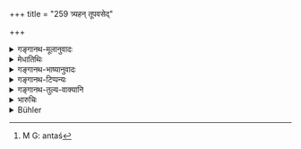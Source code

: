+++
title = "259 त्र्यहन् तूपवसेद्"

+++

<details><summary>गङ्गानथ-मूलानुवादः</summary>

If a man fasts for, three days, and entering the water thrice a dat repeats the ‘Aghamarṣaṇa Hymn’ three times, he becomes absolved from all sins.—(259)
</details>

<details><summary>मेधातिथिः</summary>

**अपो ऽभ्युपयन् जपित्वाघमर्षणम्** इति संबन्धः । अतश्[^३९८] चान्तर्जलं जपसिद्धिः । एवं स्मृत्यन्तरानुग्रहः । अघमर्षणमन्त्रविसेषस् तृच उक्तः (र्व् १०.१९०) ॥ ११.२५९ ॥


[^३९८]:
     M G: antaś
</details>

<details><summary>गङ्गानथ-भाष्यानुवादः</summary>

Construe thus—‘*apobhyupayan aghamarṣanam japitvā*’; whence it follows that the reciting of the hymn is to be done *in water*. This has the support of another *Smṛti* text.

‘*Aghamarṣaṇa*’ is the name of a set of three verses already described above (Ṛgveda, 10.190.1, etc.).—(259)
</details>

<details><summary>गङ्गानथ-टिप्पन्यः</summary>

**(verses 11.259-260)**

These verses are quoted in *Madanapārijāta* (p. 746).
</details>

<details><summary>गङ्गानथ-तुल्य-वाक्यानि</summary>

*Gautama* (24.12).—‘Thrice repeating the *Aghamarṣaṇa* hymn, while
immersed in water one is freed from all sins.’

*Baudhāyana* (3.5.1-6).—‘Now we shall describe the rule of the most holy
*Aghamarṣaṇa*:—One goes to a bathing place and bathes there; dressed in
a pure dress, he shall raise, close to the water, an altar, and moistening his clothes by one application of water, and filling his hand once with water, he shall recite the *Aghamarṣaṇa* hymn privately. He shall repeat it one hundred times in the morning, one hundred times at midday, and one hundred times, or an unlimited number of times in the afternoon. When the stars have appeared, he shall partake of gruel prepared of one handful of barley. After seven days and nights of this course, he is freed from all minor sins, committed intentionally or unintentionally; after twelve days and nights, from all other sins, except the *Mahāpātakas*; after twenty-one days he overcomes even these latter and conquers them.’

*Vaśiṣṭha* (26.8).—‘Plunging into water, he may thrice recite the
*Aghamarṣaṇa*. Manu has declared that the effect of this is the same as
that of joining in the final bath of the *Āśvamedha*.’

*Yājñavalkya* (3.302).—‘The slayer of a Brāhmaṇa, having fasted for
three days and having recited, in water, the *Agha* *marṣaṇa* hymn, and giving a milch cow, becomes purified.’
</details>

<details><summary>भारुचिः</summary>

अल्पत्वाच् चास्य प्रायश्चित्तस्याश्रद्दधानानां प्रवृत्त्यर्थम् इदम् आह ।
</details>

<details><summary>Bühler</summary>

260	But if (a man) fasts during three days, bathing thrice a day, and muttering (in the water the hymn seen by) Aghamarshana, he is (likewise) freed from all sins causing loss of caste.
</details>
